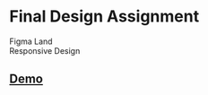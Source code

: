 # Final Design Assignment

Figma Land
<br>
Responsive Design 
<br>

## **[Demo](https://coderushnepal.github.io/RiyaMaharjan/Design/final-design-assignment/)**




